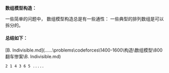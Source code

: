 **数组模型构造：**

一些简单的问题中， 数组模型构造总是有一些通性： 一些典型的排列数组是可以拆分的。

#### 总结如下：

 [B. Indivisible.md](..\..\..\problems\codeforces\1400-1600\构造\数组模型\800翻车惨案\B. Indivisible.md) 

```in
2 1 4 3 6 5 .....
```




